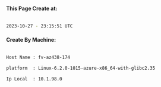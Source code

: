 
   
#### This Page Create at:

```bash

2023-10-27 - 23:15:51 UTC

```

#### Create By Machine:

```bash

Host Name : fv-az438-174

platform  : Linux-6.2.0-1015-azure-x86_64-with-glibc2.35

Ip Local  : 10.1.98.0

```

